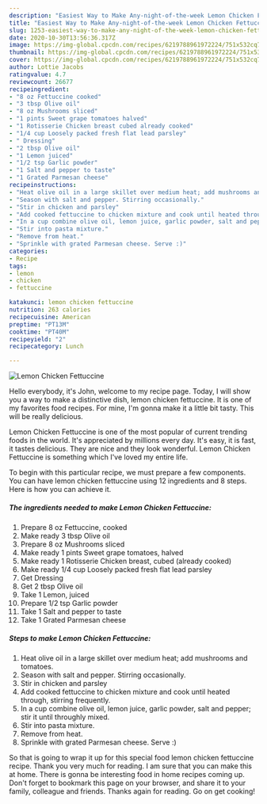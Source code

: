 ```yaml
---
description: "Easiest Way to Make Any-night-of-the-week Lemon Chicken Fettuccine"
title: "Easiest Way to Make Any-night-of-the-week Lemon Chicken Fettuccine"
slug: 1253-easiest-way-to-make-any-night-of-the-week-lemon-chicken-fettuccine
date: 2020-10-30T13:56:36.317Z
image: https://img-global.cpcdn.com/recipes/6219788961972224/751x532cq70/lemon-chicken-fettuccine-recipe-main-photo.jpg
thumbnail: https://img-global.cpcdn.com/recipes/6219788961972224/751x532cq70/lemon-chicken-fettuccine-recipe-main-photo.jpg
cover: https://img-global.cpcdn.com/recipes/6219788961972224/751x532cq70/lemon-chicken-fettuccine-recipe-main-photo.jpg
author: Lottie Jacobs
ratingvalue: 4.7
reviewcount: 26677
recipeingredient:
- "8 oz Fettuccine cooked"
- "3 tbsp Olive oil"
- "8 oz Mushrooms sliced"
- "1 pints Sweet grape tomatoes halved"
- "1 Rotisserie Chicken breast cubed already cooked"
- "1/4 cup Loosely packed fresh flat lead parsley"
- " Dressing"
- "2 tbsp Olive oil"
- "1 Lemon juiced"
- "1/2 tsp Garlic powder"
- "1 Salt and pepper to taste"
- "1 Grated Parmesan cheese"
recipeinstructions:
- "Heat olive oil in a large skillet over medium heat; add mushrooms and tomatoes."
- "Season with salt and pepper. Stirring occasionally."
- "Stir in chicken and parsley"
- "Add cooked fettuccine to chicken mixture and cook until heated through, stirring frequently."
- "In a cup combine olive oil, lemon juice, garlic powder, salt and pepper; stir it until throughly mixed."
- "Stir into pasta mixture."
- "Remove from heat."
- "Sprinkle with grated Parmesan cheese. Serve :)"
categories:
- Recipe
tags:
- lemon
- chicken
- fettuccine

katakunci: lemon chicken fettuccine 
nutrition: 263 calories
recipecuisine: American
preptime: "PT13M"
cooktime: "PT40M"
recipeyield: "2"
recipecategory: Lunch

---
```



![Lemon Chicken Fettuccine](https://img-global.cpcdn.com/recipes/6219788961972224/751x532cq70/lemon-chicken-fettuccine-recipe-main-photo.jpg)

Hello everybody, it's John, welcome to my recipe page. Today, I will show you a way to make a distinctive dish, lemon chicken fettuccine. It is one of my favorites food recipes. For mine, I'm gonna make it a little bit tasty. This will be really delicious.



Lemon Chicken Fettuccine is one of the most popular of current trending foods in the world. It's appreciated by millions every day. It's easy, it is fast, it tastes delicious. They are nice and they look wonderful. Lemon Chicken Fettuccine is something which I've loved my entire life.


To begin with this particular recipe, we must prepare a few components. You can have lemon chicken fettuccine using 12 ingredients and 8 steps. Here is how you can achieve it.

<!--inarticleads1-->

##### The ingredients needed to make Lemon Chicken Fettuccine:

1. Prepare 8 oz Fettuccine, cooked
1. Make ready 3 tbsp Olive oil
1. Prepare 8 oz Mushrooms sliced
1. Make ready 1 pints Sweet grape tomatoes, halved
1. Make ready 1 Rotisserie Chicken breast, cubed (already cooked)
1. Make ready 1/4 cup Loosely packed fresh flat lead parsley
1. Get  Dressing
1. Get 2 tbsp Olive oil
1. Take 1 Lemon, juiced
1. Prepare 1/2 tsp Garlic powder
1. Take 1 Salt and pepper to taste
1. Take 1 Grated Parmesan cheese




<!--inarticleads2-->

##### Steps to make Lemon Chicken Fettuccine:

1. Heat olive oil in a large skillet over medium heat; add mushrooms and tomatoes.
1. Season with salt and pepper. Stirring occasionally.
1. Stir in chicken and parsley
1. Add cooked fettuccine to chicken mixture and cook until heated through, stirring frequently.
1. In a cup combine olive oil, lemon juice, garlic powder, salt and pepper; stir it until throughly mixed.
1. Stir into pasta mixture.
1. Remove from heat.
1. Sprinkle with grated Parmesan cheese. Serve :)




So that is going to wrap it up for this special food lemon chicken fettuccine recipe. Thank you very much for reading. I am sure that you can make this at home. There is gonna be interesting food in home recipes coming up. Don't forget to bookmark this page on your browser, and share it to your family, colleague and friends. Thanks again for reading. Go on get cooking!
